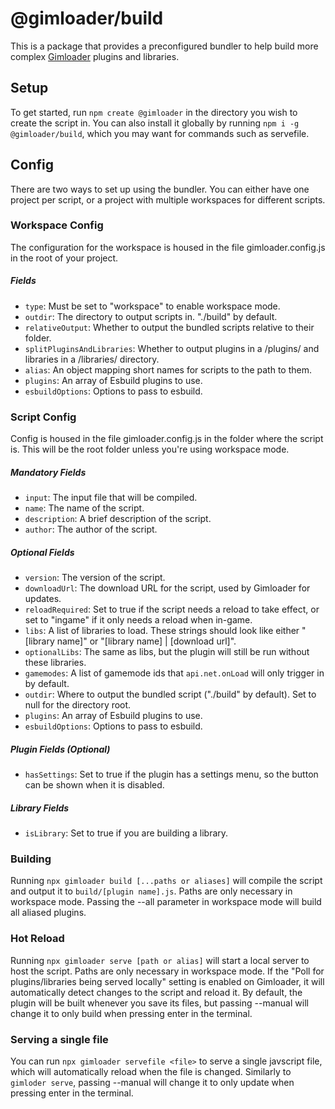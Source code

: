 # @gimloader/build

This is a package that provides a preconfigured bundler to help build more complex [Gimloader](https://github.com/Gimloader/Gimloader) plugins and libraries.

## Setup

To get started, run `npm create @gimloader` in the directory you wish to create the script in. You can also install it globally by running `npm i -g @gimloader/build`, which you may want for commands such as servefile.

## Config

There are two ways to set up using the bundler. You can either have one project per script, or a project with multiple workspaces for different scripts.

### Workspace Config

The configuration for the workspace is housed in the file gimloader.config.js in the root of your project.

##### Fields
- `type`: Must be set to "workspace" to enable workspace mode.
- `outdir`: The directory to output scripts in. "./build" by default.
- `relativeOutput`: Whether to output the bundled scripts relative to their folder.
- `splitPluginsAndLibraries`: Whether to output plugins in a /plugins/ and libraries in a /libraries/ directory.
- `alias`: An object mapping short names for scripts to the path to them.
- `plugins`: An array of Esbuild plugins to use.
- `esbuildOptions`: Options to pass to esbuild.

### Script Config

Config is housed in the file gimloader.config.js in the folder where the script is. This will be the root folder unless you're using workspace mode.

##### Mandatory Fields
- `input`: The input file that will be compiled.
- `name`: The name of the script.
- `description`: A brief description of the script.
- `author`: The author of the script.

##### Optional Fields
- `version`: The version of the script.
- `downloadUrl`: The download URL for the script, used by Gimloader for updates.
- `reloadRequired`: Set to true if the script needs a reload to take effect, or set to "ingame" if it only needs a reload when in-game.
- `libs`: A list of libraries to load. These strings should look like either "[library name]" or "[library name] | [download url]".
- `optionalLibs`: The same as libs, but the plugin will still be run without these libraries.
- `gamemodes`: A list of gamemode ids that `api.net.onLoad` will only trigger in by default.
- `outdir`: Where to output the bundled script ("./build" by default). Set to null for the directory root.
- `plugins`: An array of Esbuild plugins to use.
- `esbuildOptions`: Options to pass to esbuild.

##### Plugin Fields (Optional)
- `hasSettings`: Set to true if the plugin has a settings menu, so the button can be shown when it is disabled.

##### Library Fields
- `isLibrary`: Set to true if you are building a library.

### Building

Running `npx gimloader build [...paths or aliases]` will compile the script and output it to `build/[plugin name].js`. Paths are only necessary in workspace mode. Passing the --all parameter in workspace mode will build all aliased plugins.

### Hot Reload

Running `npx gimloader serve [path or alias]` will start a local server to host the script. Paths are only necessary in workspace mode. If the "Poll for plugins/libraries being served locally" setting is enabled on Gimloader, it will automatically detect changes to the script and reload it. By default, the plugin will be built whenever you save its files, but passing --manual will change it to only build when pressing enter in the terminal.

### Serving a single file

You can run `npx gimloader servefile <file>` to serve a single javscript file, which will automatically reload when the file is changed. Similarly to `gimloder serve`, passing --manual will change it to only update when pressing enter in the terminal.